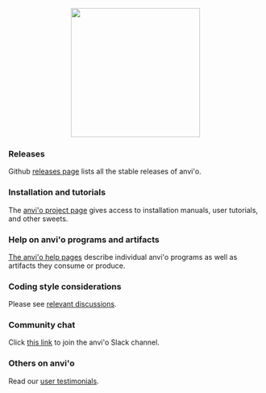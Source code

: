 <p align="center"><img src="https://github.com/merenlab/anvio/raw/master/anvio/data/interactive/images/logo-fancy.png" height="256" /></p>

### Releases

Github [releases page](https://github.com/merenlab/anvio/releases) lists all the stable releases of anvi'o.

### Installation and tutorials

The [anvi'o project page](https://anvio.org) gives access to installation manuals, user tutorials, and other sweets. 

### Help on anvi'o programs and artifacts

[The anvi'o help pages](https://anvio.org/help) describe individual anvi'o programs as well as artifacts they consume or produce.

### Coding style considerations

Please see [relevant discussions](https://github.com/merenlab/anvio/issues?q=label%3A%22coding+style%22+).

### Community chat

Click [this link](https://join.slack.com/t/anvio/shared_invite/zt-ov46uj90-9p2woLJFcVCfv7cdhANXSA) to join the anvi'o Slack channel.

### Others on anvi'o

Read our [user testimonials](http://merenlab.org/2017/07/12/testimonials/).
